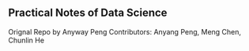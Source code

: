 ## Practical Notes of Data Science

Orignal Repo by Anyway Peng
Contributors: Anyang Peng, Meng Chen, Chunlin He
